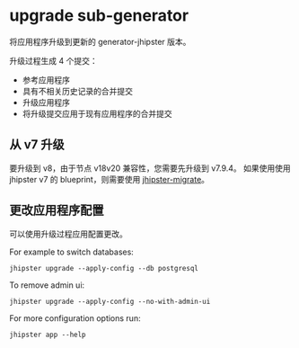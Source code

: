 # upgrade sub-generator

将应用程序升级到更新的 generator-jhipster 版本。

升级过程生成 4 个提交：

- 参考应用程序
- 具有不相关历史记录的合并提交
- 升级应用程序
- 将升级提交应用于现有应用程序的合并提交

## 从 v7 升级

要升级到 v8，由于节点 v18v20 兼容性，您需要先升级到 v7.9.4。
如果使用使用 jhipster v7 的 blueprint，则需要使用 [jhipster-migrate](https://github.com/jhipster/generator-jhipster-migrate/)。

## 更改应用程序配置

可以使用升级过程应用配置更改。

For example to switch databases:

```
jhipster upgrade --apply-config --db postgresql
```

To remove admin ui:

```
jhipster upgrade --apply-config --no-with-admin-ui
```

For more configuration options run:

```
jhipster app --help
```
